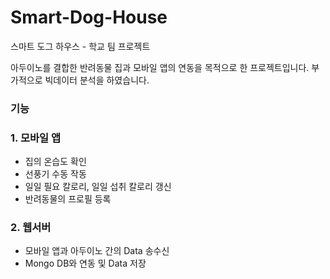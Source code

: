 # Smart-Dog-House

스마트 도그 하우스 - 학교 팀 프로젝트

아두이노를 결합한 반려동물 집과 모바일 앱의 연동을 목적으로 한 프로젝트입니다. 부가적으로 빅데이터 분석을 하였습니다.

### 기능

### 1. 모바일 앱
- 집의 온습도 확인
- 선풍기 수동 작동
- 일일 필요 칼로리, 일일 섭취 칼로리 갱신
- 반려동물의 프로필 등록

### 2. 웹서버
- 모바일 앱과 아두이노 간의 Data 송수신
- Mongo DB와 연동 및 Data 저장





